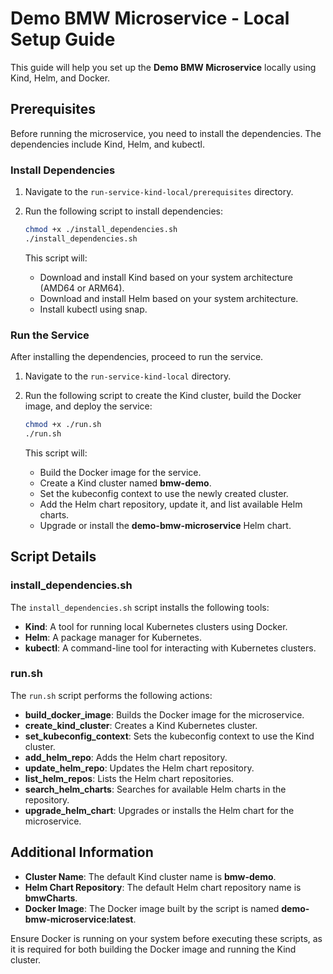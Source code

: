 # Demo BMW Microservice - Local Setup Guide

This guide will help you set up the **Demo BMW Microservice** locally using Kind, Helm, and Docker.

## Prerequisites
Before running the microservice, you need to install the dependencies. The dependencies include Kind, Helm, and kubectl.

### Install Dependencies
1. Navigate to the `run-service-kind-local/prerequisites` directory.
2. Run the following script to install dependencies:

   ```sh
   chmod +x ./install_dependencies.sh
   ./install_dependencies.sh
   ```

   This script will:
   - Download and install Kind based on your system architecture (AMD64 or ARM64).
   - Download and install Helm based on your system architecture.
   - Install kubectl using snap.

### Run the Service
After installing the dependencies, proceed to run the service.

1. Navigate to the `run-service-kind-local` directory.
2. Run the following script to create the Kind cluster, build the Docker image, and deploy the service:

   ```sh
   chmod +x ./run.sh
   ./run.sh
   ```

   This script will:
   - Build the Docker image for the service.
   - Create a Kind cluster named **bmw-demo**.
   - Set the kubeconfig context to use the newly created cluster.
   - Add the Helm chart repository, update it, and list available Helm charts.
   - Upgrade or install the **demo-bmw-microservice** Helm chart.

## Script Details
### install_dependencies.sh
The `install_dependencies.sh` script installs the following tools:
- **Kind**: A tool for running local Kubernetes clusters using Docker.
- **Helm**: A package manager for Kubernetes.
- **kubectl**: A command-line tool for interacting with Kubernetes clusters.

### run.sh
The `run.sh` script performs the following actions:
- **build_docker_image**: Builds the Docker image for the microservice.
- **create_kind_cluster**: Creates a Kind Kubernetes cluster.
- **set_kubeconfig_context**: Sets the kubeconfig context to use the Kind cluster.
- **add_helm_repo**: Adds the Helm chart repository.
- **update_helm_repo**: Updates the Helm chart repository.
- **list_helm_repos**: Lists the Helm chart repositories.
- **search_helm_charts**: Searches for available Helm charts in the repository.
- **upgrade_helm_chart**: Upgrades or installs the Helm chart for the microservice.

## Additional Information
- **Cluster Name**: The default Kind cluster name is **bmw-demo**.
- **Helm Chart Repository**: The default Helm chart repository name is **bmwCharts**.
- **Docker Image**: The Docker image built by the script is named **demo-bmw-microservice:latest**.

Ensure Docker is running on your system before executing these scripts, as it is required for both building the Docker image and running the Kind cluster.

